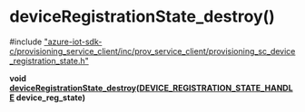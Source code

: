 # deviceRegistrationState_destroy()

\#include ["azure-iot-sdk-c/provisioning_service_client/inc/prov_service_client/provisioning_sc_device_registration_state.h"](../iot-c-ref-provisioning-sc-device-registration-state-h.md)  

**void [deviceRegistrationState_destroy](#provisioning__sc__device__registration__state_8h_1aa4b69c4a0b654ec04da3270584e7b390)([DEVICE_REGISTRATION_STATE_HANDLE](#provisioning__sc__device__registration__state_8h_1a52841b38d699231f85846525109d2804) device_reg_state)**

